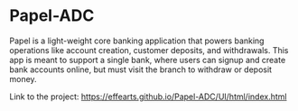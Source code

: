 # Papel-ADC
Papel is a light-weight core banking application that powers banking operations like account creation, customer deposits, and withdrawals. This app is meant to support a single bank, where users can signup and create bank accounts online, but must visit the branch to withdraw or deposit money.

Link to the project: https://effearts.github.io/Papel-ADC/UI/html/index.html
